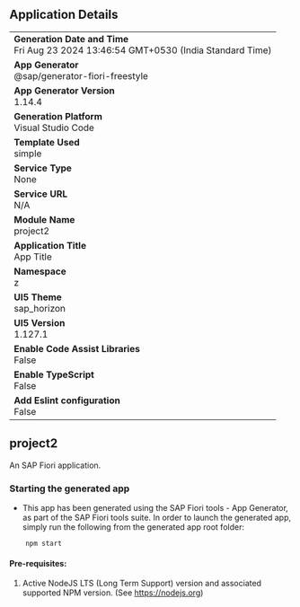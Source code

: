 ## Application Details
|               |
| ------------- |
|**Generation Date and Time**<br>Fri Aug 23 2024 13:46:54 GMT+0530 (India Standard Time)|
|**App Generator**<br>@sap/generator-fiori-freestyle|
|**App Generator Version**<br>1.14.4|
|**Generation Platform**<br>Visual Studio Code|
|**Template Used**<br>simple|
|**Service Type**<br>None|
|**Service URL**<br>N/A|
|**Module Name**<br>project2|
|**Application Title**<br>App Title|
|**Namespace**<br>z|
|**UI5 Theme**<br>sap_horizon|
|**UI5 Version**<br>1.127.1|
|**Enable Code Assist Libraries**<br>False|
|**Enable TypeScript**<br>False|
|**Add Eslint configuration**<br>False|

## project2

An SAP Fiori application.

### Starting the generated app

-   This app has been generated using the SAP Fiori tools - App Generator, as part of the SAP Fiori tools suite.  In order to launch the generated app, simply run the following from the generated app root folder:

```
    npm start
```

#### Pre-requisites:

1. Active NodeJS LTS (Long Term Support) version and associated supported NPM version.  (See https://nodejs.org)


